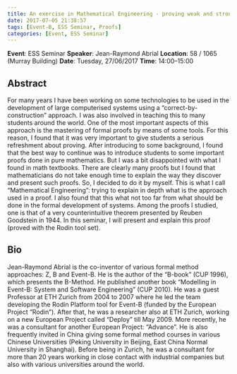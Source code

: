 ```yaml
---
title: An exercise in Mathematical Engineering - proving weak and strong Goodstein theorems.
date: 2017-07-05 21:38:57
tags: [Event-B, ESS Seminar, Proofs]
categories: [Event, ESS Seminar]
---
```


**Event**: ESS Seminar
**Speaker**: Jean-Raymond Abrial 
**Location**: 58 / 1065 (Murray Building)
**Date**: Tuesday, 27/06/2017
**Time**: 14:00–15:00
 
## Abstract ##
For many years I have been working on some technologies to be used in the development of large computerised systems using a “correct-by-construction” approach. I was also involved in teaching this to many students around the world. One of the most important aspects of this approach is the mastering of formal proofs by means of some tools.  For this reason, I found that it was very important to give students a serious refreshment about proving. After introducing to some background, I found that the best way to continue was to introduce students to some important proofs done in pure mathematics. But I was a bit disappointed with what I found in math textbooks. There are clearly many proofs but I found that mathematicians do not take enough time to explain the way they discover and present such proofs. So, I decided to do it by myself. This is what I call “Mathematical Engineering”: trying to explain in depth what is the approach used in a proof. I also found that this what not too far from what should be done in the formal development of systems. Among the proofs I studied, one is that of a very counterintuitive theorem presented by Reuben Goodstein in 1944. In this seminar, I will present and explain this proof (proved with the Rodin tool set).

## Bio ##
Jean-Raymond Abrial is the co-inventor of various formal method approaches: Z, B and Event-B. He is the author of the “B-book” (CUP 1996), which presents the B-Method. He published another book “Modelling in Event-B: System and Software Engineering” (CUP 2010). He was a guest Professor at ETH Zurich from 2004 to 2007 where he led the team developing the Rodin Platform tool for Event-B (funded by the European Project “Rodin”). After that, he was a researcher also at ETH Zurich, working on a new European Project called “Deploy” till May 2009. More recently, he was a consultant for another European Project: “Advance”. He is also frequently invited in China giving some formal method courses in various Chinese Universities (Peking University in Beijing, East China Normal University in Shanghai). Before being in Zurich, he was a consultant for more than 20 years working in close contact with industrial companies but also with various universities around the world.
